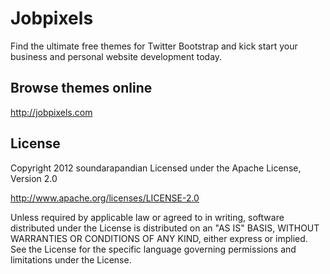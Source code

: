 # Jobpixels

Find the ultimate free themes for Twitter Bootstrap and kick start 
your business and personal website development today.

## Browse themes online

http://jobpixels.com

## License

Copyright 2012 soundarapandian
Licensed under the Apache License, Version 2.0

http://www.apache.org/licenses/LICENSE-2.0

Unless required by applicable law or agreed to in writing, software
distributed under the License is distributed on an "AS IS" BASIS,
WITHOUT WARRANTIES OR CONDITIONS OF ANY KIND, either express or implied.
See the License for the specific language governing permissions and
limitations under the License.
